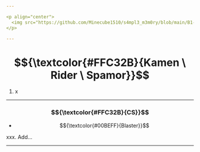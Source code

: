 ```yaml
---

<p align="center">
  <img src="https://github.com/Minecube1510/s4mpl3_m3m0ry/blob/main/B1-Main_Images_Storage/B1.1-BTC_Symbols/b02_SJL.png", width="100">
</p>

---
```


# $${\textcolor{#FFC32B}{Kamen \ Rider \ Spamor}}$$

1. x

---

### $${\textcolor{#FFC32B}{CS}}$$

- $${\textcolor{#00BEFF}{Blaster}}$$

xxx. Add...

---
